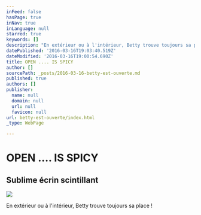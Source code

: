 ```yaml
---
inFeed: false
hasPage: true
inNav: true
inLanguage: null
starred: true
keywords: []
description: "En extérieur ou à l'intérieur, Betty trouve toujours sa place !"
datePublished: '2016-03-16T19:03:40.519Z'
dateModified: '2016-03-16T19:00:54.690Z'
title: OPEN .... IS SPICY
author: []
sourcePath: _posts/2016-03-16-betty-est-ouverte.md
published: true
authors: []
publisher:
  name: null
  domain: null
  url: null
  favicon: null
url: betty-est-ouverte/index.html
_type: WebPage

---
```

# OPEN .... IS SPICY

## Sublime écrin scintillant
![](https://s3-us-west-2.amazonaws.com/the-grid-img/p/176583d799ae145a7cea323e80d2726ff1e22c89.jpg)

En extérieur ou à l'intérieur, Betty trouve toujours sa place !